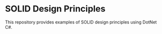 # SOLID Design Principles
This repository provides examples of SOLID design principles using DotNet C#.

